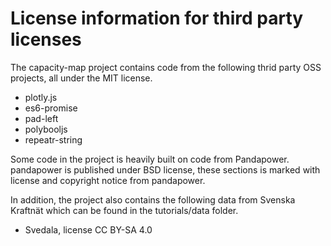 # License information for third party licenses

The capacity-map project contains code from the following thrid party OSS projects, all under the MIT license.

- plotly.js
- es6-promise
- pad-left
- polybooljs
- repeatr-string

Some code in the project is heavily built on code from Pandapower. pandapower is published under BSD license, these sections is marked with license and copyright notice from pandapower. 

In addition, the project also contains the following data from Svenska Kraftnät which can be found in the tutorials/data folder. 

- Svedala, license CC BY-SA 4.0
